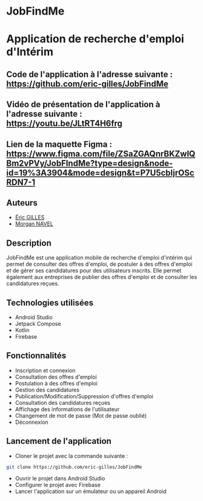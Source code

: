 # JobFindMe

# Application de recherche d'emploi d'Intérim 

## Code de l'application à l'adresse suivante :  https://github.com/eric-gilles/JobFindMe
## Vidéo de présentation de l'application à l'adresse suivante : https://youtu.be/JLtRT4H6frg
## Lien de la maquette Figma : https://www.figma.com/file/ZSaZGAQnrBKZwlQBm2vPVy/JobFIndMe?type=design&node-id=19%3A3904&mode=design&t=P7U5cbIjrOScRDN7-1


## Auteurs
- [Éric GILLES](https://github.com/eric-gilles)
- [Morgan NAVEL](https://github.com/MorganNavel)

## Description
JobFindMe est une application mobile de recherche d'emploi d'intérim qui permet de consulter des offres d'emploi, de postuler à des offres d'emploi et de gérer ses candidatures pour des utilisateurs inscrits. Elle permet également aux entreprises de publier des offres d'emploi et de consulter les candidatures reçues.

## Technologies utilisées
- Android Studio
- Jetpack Compose
- Kotlin
- Firebase

## Fonctionnalités
- Inscription et connexion
- Consultation des offres d'emploi
- Postulation à des offres d'emploi
- Gestion des candidatures
- Publication/Modification/Suppression d'offres d'emploi
- Consultation des candidatures reçues
- Affichage des informations de l'utilisateur
- Changement de mot de passe (Mot de passe oublié)
- Déconnexion

## Lancement de l'application
- Cloner le projet avec la commande suivante :

```bash
git clone https://github.com/eric-gilles/JobFindMe
```

- Ouvrir le projet dans Android Studio
- Configurer le projet avec Firebase
- Lancer l'application sur un émulateur ou un appareil Android
